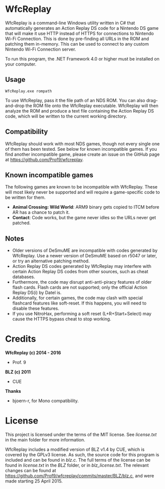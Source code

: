 ﻿WfcReplay
=========
WfcReplay is a command-line Windows utility written in C# that automatically generates an Action Replay DS code for a Nintendo DS game that will make it use HTTP instead of HTTPS for connections to Nintendo Wi-Fi Connection. This is done by pre-finding all URLs in the ROM and patching them in-memory. This can be used to connect to any custom Nintendo Wi-Fi Connection server.

To run this program, the .NET Framework 4.0 or higher must be installed on your computer.

Usage
-----
```
WfcReplay.exe rompath
```

To use WfcReplay, pass it the file path of an NDS ROM. You can also drag-and-drop the ROM file onto the WfcReplay executable. WfcReplay will then analyze the ROM and produce a text file containing the Action Replay DS code, which will be written to the current working directory.

Compatibility
-------------
WfcReplay should work with most NDS games, though not every single one of them has been tested. See below for known incompatible games. If you find another incompatible game, please create an issue on the GitHub page at https://github.com/Prof9/wfcreplay.

Known incompatible games
------------------------
The following games are known to be incompatible with WfcReplay. These will most likely never be supported and will require a game-specific code to be written for them.

* **Animal Crossing: Wild World**: ARM9 binary gets copied to ITCM before AR has a chance to patch it.
* **Contact**: Code works, but the game never idles so the URLs never get patched.

Notes
-----
* Older versions of DeSmuME are incompatible with codes generated by WfcReplay. Use a newer version of DeSmuME based on r5047 or later, or try an alternative patching method.
* Action Replay DS codes generated by WfcReplay may interfere with certain Action Replay DS codes from other sources, such as cheat databases.
* Furthermore, the code may disrupt anti-anti-piracy features of older flash cards. Flash cards are not supported; only the official Action Replay DS(i) by Datel is.
* Additionally, for certain games, the code may clash with special flashcard features like soft-reset. If this happens, you will need to disable these features.
* If you use NitroHax, performing a soft reset (L+R+Start+Select) may cause the HTTPS bypass cheat to stop working.

Credits
=======
**WfcReplay (c) 2014 - 2016**

* Prof. 9

**BLZ (c) 2011**

* CUE

**Thanks**

* bjoern-r, for Mono compatibility.

License
=======
This project is licensed under the terms of the MIT license. See *license.txt* in the main folder for more information.

WfcReplay includes a modified version of BLZ v1.4 by CUE, which is covered by the GPLv3 license. As such, the source code for this program is included and can be found in *blz.c*. The full terms of the license can be found in *license.txt* in the *BLZ* folder, or in *blz_license.txt*. The relevant changes can be found at https://github.com/Prof9/wfcreplay/commits/master/BLZ/blz.c, and were made starting 25 April 2015.